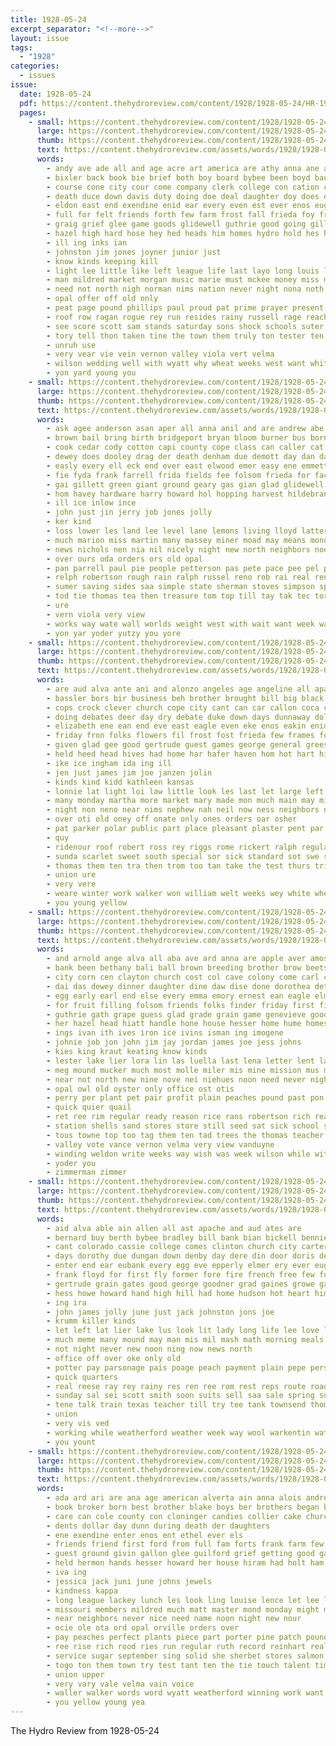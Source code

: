```yaml
---
title: 1928-05-24
excerpt_separator: "<!--more-->"
layout: issue
tags:
  - "1928"
categories:
  - issues
issue:
  date: 1928-05-24
  pdf: https://content.thehydroreview.com/content/1928/1928-05-24/HR-1928-05-24.pdf
  pages:
    - small: https://content.thehydroreview.com/content/1928/1928-05-24/small/HR-1928-05-24-01.jpg
      large: https://content.thehydroreview.com/content/1928/1928-05-24/large/HR-1928-05-24-01.jpg
      thumb: https://content.thehydroreview.com/content/1928/1928-05-24/thumbnails/HR-1928-05-24-01.jpg
      text: https://content.thehydroreview.com/assets/words/1928/1928-05-24/HR-1928-05-24-01.txt
      words:
        - andy ave ade all and age acre art america are athy anna ane ada acree ala amos adkins ard
        - bixler back book bie brief both boy board bybee been boyd baughman begin bills but bis brought business brick better best ben body bandy boucher ban bere baby boys big baith beall bring bar braly browne beat bei belong beau
        - course cone city cour come company clerk college con cation character car clinton cloninger cecil comes cody certain church class chow christian came colorado clarence can collis carver carry collier cai child case curtain chuck care cole common claude count cording clare
        - death duce down davis duty doing doe deal daughter doy does done doctor drowns deep double drift dunn dolores dorothy die danger dies dad day doubt
        - eldon east end exendine enid ear every even est ever enos eugene ean eral ethel eakins
        - full for felt friends forth few farm frost fall frieda foy frame from found friday flock felton fairly filling fun front fill friend ford fred flow first forget free funny far fair former fine fate field floy
        - graig grief glee game goods glidewell guthrie good going gilliland grime goes grady given gone goud gail goo glass gasaway general greenfield glad
        - hazel high hard hose hey hed heads him homes hydro hold hes hinton hur her held hume harvester hydo haby handsome herbert hart house how hesser howard hubert hall hands hugh had has home
        - ill ing inks ian
        - johnston jim jones joyner junior just
        - know kinds keeping kill
        - light lee little like left league life last layo long louis large lores leonard lad lodge lady later line late lange lessen loi land lucille
        - man mildred market morgan music marie must mckee money miss main mary monia missouri monda morrison magnolia matter many monday maurice much mon mail may made more mabel march most
        - need not north nigh norman nims nation never night nona noth new now news nurse niece name ning
        - opal offer off old only
        - peat page pound phillips paul proud pat prime prayer present parcels pleasant per pueblo people patient pay proper pastor pack person pro place paper price piano
        - roof row ragan rogue rey run resides rainy russell rage reach roark ruth red reinhart regular ralph room running rye rest roads roman reading ragans race
        - see score scott sam stands saturday sons shock schools suter sutton start square stove second said sunda straight schoo sister seed segar simple sung simpson still smith school soon song six stock side station size she solo stevens story subject short show senior sell stange seems son scripture sit stroke stacey such sang street skaggs sermon sunday single shull store special stanberry share service sincere summer sides shirley seigle sal sense say stay
        - tory tell thon taken tine the town them truly ton tester ten then toward title thy trom thing tha ting tue tune talk thomas teach tobe thurs take than tow tye ties tom top thead times throw thrall
        - unruh use
        - very vear vie vein vernon valley viola vert velma
        - wilson wedding well with wyatt why wheat weeks west want white word was wisely welcome water will welding works went waller work william way winning williams worth week
        - yon yard young you
    - small: https://content.thehydroreview.com/content/1928/1928-05-24/small/HR-1928-05-24-02.jpg
      large: https://content.thehydroreview.com/content/1928/1928-05-24/large/HR-1928-05-24-02.jpg
      thumb: https://content.thehydroreview.com/content/1928/1928-05-24/thumbnails/HR-1928-05-24-02.jpg
      text: https://content.thehydroreview.com/assets/words/1928/1928-05-24/HR-1928-05-24-02.txt
      words:
        - ask agee anderson asan aper all anna anil and are andrew abe ave alva author ard arbes ace august alois
        - brown bail bring birth bridgeport bryan bloom burner bus born been burn but bernice bel benefield bill beat back balance bar bec business board both beam big burne
        - cook cedar cody cotton capi county cope class can caller cat corner chick con charles come cartwright clyde card came cream
        - dewey does dooley drag der death denham due demott day dan days
        - easly every ell eck end ever east elwood emer easy ene emmett
        - fie fyda frank farrell frida fields fee folsom frieda for face folks felton fuel fine faster found filler fortune from friday fry foe
        - gai gillett green giant ground geary gas gian glad glidewell ghering gun given grain guest guy gregg gill good
        - hom havey hardware harry howard hol hopping harvest hildebrand hee herndon hair hands herschel her hon hail has hatfield helge hydro had home hesser hind
        - ill ice inlow ince
        - john just jin jerry job jones jolly
        - ker kind
        - loss lower les land lee level lane lemons living lloyd latter let little lia large law lain lou line late
        - much marion miss martin many massey miner moad may means monda mers man monday mee most morning mer maude mckee moe more miller mew
        - news nichols nen nia nil nicely night new north neighbors noel ning not
        - over ours oda orders ors old opal
        - pan parrell paul pie people petterson pas pete pace pee pel price pain paper pent part pitzer proven place polite perry pugh per pay
        - relph robertson rough rain ralph russel reno rob rai real rent roy reg rains reali ray rakin rates ruth russell
        - sumer saving sides saa simple state sherman stoves simpson special standard sands springs saturday starts stores sunda sum styles sic sen swartzendruber stove said sha samples supply sick sunday sun smith south staples senator see set shown shultz surprise seat son subject stace side stockton sayre
        - tod tie thomas tea then treasure tom top till tay tak tec tort the toa tio triplett than tilt tar taken tears tae tha tat thurs
        - ure
        - vern viola very view
        - works way wate wall worlds weight west with wait want week was wee went wesley wife weatherford willa wen will
        - yon yar yoder yutzy you yore
    - small: https://content.thehydroreview.com/content/1928/1928-05-24/small/HR-1928-05-24-03.jpg
      large: https://content.thehydroreview.com/content/1928/1928-05-24/large/HR-1928-05-24-03.jpg
      thumb: https://content.thehydroreview.com/content/1928/1928-05-24/thumbnails/HR-1928-05-24-03.jpg
      text: https://content.thehydroreview.com/assets/words/1928/1928-05-24/HR-1928-05-24-03.txt
      words:
        - are aud alva ante ani and alonzo angeles age angeline all apache ary ard alter arm
        - bassler bors bir business beh brother brought bill big black bee beach bake bars bennie been burkhart brick beat burk boyd blue bandy best both boys busi but box bert
        - cops crock clever church cope city cant can car callon coca corn coon claud cox collins cool camping cotterill chap cure came come cody call cecil cold candy chow clare company
        - doing debates deer day dry debate duke down days dunnaway dolo david dayle dinner death dixon done daughter during dale dress denly drinks
        - elizabeth ene ean end eve east eagle even eke enos eakin enid ever every
        - friday fron folks flowers fil frost fost frieda few frames fountain frame felton fresh fariss frances fete floor fair from face frank farm forrest fever flow for
        - given glad gee good gertrude guest games george general greeson garin
        - held heed head hives had home har hafer haven hom hot hart hinton house hon hesser high hydro hes hand her has how hatfield homes hubert hold hardware hay homer harriman hing
        - ike ice ingham ida ing ill
        - jen just james jim joe janzen jolin
        - kinds kind kidd kathleen kansas
        - lonnie lat light loi law little look les last let large left like louis learn land
        - many monday martha more market mary made mon much main may mill miss maurice morgan mathis members most
        - night non neno near nims nephew nah neil now ness neighbors new not
        - over oti old oney off onate only ones orders oar osher
        - pat parker polar public part place pleasant plaster pent par prewitt paris per pound phillips price peta present pool perry
        - quy
        - ridenour roof robert ross rey riggs rome rickert ralph regular range real red reno ridge rolls roy round rays rice rong
        - sunda scarlet sweet south special sor sick standard sot swe sham summer service steel step simmons sunday saturday smith see seen sherbet sud six son sun sch store show state stockton sherwood sons supply small soe ser she sample sister spies
        - thomas them ten tra then trom too tan take the test thurs trip taken town tom tank tell top tine team till toi taylor
        - union ure
        - very vere
        - weare winter work walker won william welt weeks wey white wheat willingham wiss weight will wilson water weatherford wife works wayne western why win wee web went west week while with willa was
        - you young yellow
    - small: https://content.thehydroreview.com/content/1928/1928-05-24/small/HR-1928-05-24-04.jpg
      large: https://content.thehydroreview.com/content/1928/1928-05-24/large/HR-1928-05-24-04.jpg
      thumb: https://content.thehydroreview.com/content/1928/1928-05-24/thumbnails/HR-1928-05-24-04.jpg
      text: https://content.thehydroreview.com/assets/words/1928/1928-05-24/HR-1928-05-24-04.txt
      words:
        - and arnold ange alva all aba ave ard anna are apple aver amos alway
        - bank been bethany bali ball brown breeding brother brow beets blakley braly bot banner butter below bie bench baby bill bann boucher back benefield bring better bandy brod bascom bertha
        - city corn cen clayton church cost col cave colony come carl child cand coffie caller corna cody cousin creel collier clock care can cream cope cotton cane copus custer chick came chow
        - dai das dewey dinner daughter dine daw dise done dorothea detweiler dan doing death delvin day delbert days dav
        - egg early earl end else every emma emory ernest ean eagle elmer ellen
        - for fruit filling folsom friends folks finder friday first fields fair fed fred farin foreman farm frank from felks few furlong fine fell friesen fort fly
        - guthrie gath grape guess glad grade grain game genevieve good glen glidewell gil ghost gin going
        - her hazel head hiatt handle hone house hesser home hume homes herbert henry hail hom high hold homa honor hubert heit hen hammon has hydro had harry hart hegre hatfield how him hundred
        - ings ivan ith ives iron ice ivins isman ing imogene
        - johnie job jon john jim jay jordan james joe jess johns
        - kies king kraut keating know kinds
        - lester lake lier lora lin las luella last lena letter lent lackey lentine line lasswell louise levi louie light louis lori lahoma look late lightning lis lynn ler
        - meg mound mucker much most molle miler mis mine mission mus miller mille model mildred morn market missouri monday mckee mir miner mary men martin miss mile mor mil morning
        - near not north new nine nove nei niehues noon need never night niece
        - opal owl old oyster only office ost otis
        - perry per plant pet pair profit plain peaches pound past pon peden palit patterson pounds pel people part plants pea pau pack pump
        - quick quier quail
        - ret ree rim regular ready reason rice rans robertson rich reasons real ron rains ray record rece rain roy ren ruby reno red rockhold rent
        - station shells sand stores store still seed sat sick school som state sad side sister sene salt sale standard sun stange show senior sunda seifert saturday small sit sunday sali south square sasha see sell schan seen sal slagell satin slagel son spray sales stock shy smith stockton sewing sweet
        - tous towne top too tag them ten tad trees the thomas teacher triplett table thelma tobe toni tee
        - valley vote vance vernon velma very view vanduyne
        - winding weldon write weeks way wish was week wilson while with willis white well weathers willan will wee why welding weld william west water work wayne welder want
        - yoder you
        - zimmerman zimmer
    - small: https://content.thehydroreview.com/content/1928/1928-05-24/small/HR-1928-05-24-05.jpg
      large: https://content.thehydroreview.com/content/1928/1928-05-24/large/HR-1928-05-24-05.jpg
      thumb: https://content.thehydroreview.com/content/1928/1928-05-24/thumbnails/HR-1928-05-24-05.jpg
      text: https://content.thehydroreview.com/assets/words/1928/1928-05-24/HR-1928-05-24-05.txt
      words:
        - aid alva able ain allen all ast apache and aud ates are
        - bernard buy berth bybee bradley bill bank bian bickell bennie brother bird blackwell bryan ball beatrice bridge best bro boys but bethel back boucher been book boy bara baby bridgeport bring bart bassler bee buyers began base business bryson
        - cant colorado cassie college comes clinton church city carter come car crosswhite count clarence company cousin chick can creek col call charley cal change cross chie carly cooley
        - days dorothy due dungan down denby day dere din door doris della deer daughter dinner dress date doing
        - enter end ear eubank every egg eve epperly elmer ery ever eugene emerson enid esther els ell eva
        - frank floyd for first fly former fore fire french free few fulton fresh flock florine from fine friday fones
        - gertrude grain gates good george goodner grad gaines growe game grade gregory gordon geary going gale ground
        - hess howe howard hand high hill had home hudson hot heart him hem hey harris house henke hilt half hurt has her hodgson hydro hinton
        - ing ira
        - john james jolly june just jack johnston jons joe
        - krumm killer kinds
        - let left lat lier lake lus look lit lady long life lee love little lent law last lawrence large
        - much meme many mound may man mis mil mash math morning meals miss mon monday miles meal members magnolia mary merton measles mens mail martin mcalester
        - not night never new noon ning now news north
        - office off over oke only old
        - potter pay parsonage pais poage peach payment plain pepe pers plaster pueblo people pauline pipe place peers
        - quick quarters
        - real reese ray rey rainy res ren ree rom rest reps route road ran
        - sunday sal sei scott smith soon suits sell saa sale spring surprise sutton shock sed summer son sales south see sisson seems supply say said silk sister station start sen springs school seats strong schools star season small sullens she shaw service saturday
        - tene talk train texas teacher till try tee tank townsend thomason the test
        - union
        - very vis ved
        - working while weatherford weather week way wool warkentin water was will wheat write winter with warde went wide wanda western wife well walko wilson works want wilma winters work
        - you yount
    - small: https://content.thehydroreview.com/content/1928/1928-05-24/small/HR-1928-05-24-06.jpg
      large: https://content.thehydroreview.com/content/1928/1928-05-24/large/HR-1928-05-24-06.jpg
      thumb: https://content.thehydroreview.com/content/1928/1928-05-24/thumbnails/HR-1928-05-24-06.jpg
      text: https://content.thehydroreview.com/assets/words/1928/1928-05-24/HR-1928-05-24-06.txt
      words:
        - ada ard ari are ana age american alverta ain anna alois andrew and ath all antonia ani amos ave apple
        - book broker born best brother blake boys ber brothers began balm both board bigger berr big bone brought butter blossom berry buy been baugh boyd
        - care can cole county con cloninger candies collier cake church clare counts company cecil course clinton corn class cream cling cam coffee check crisp came city count celia cherry child cotes cai case chief college cash charm christian
        - dents dollar day dunn during death der daughters
        - ene exendine enter enos ent ethel ever els
        - friends friend first ford from full fam forts frank farm few flower fancy floy free fair friday fini fine far flowers for
        - guest ground givin gallon glee guilford grief getting good gave grimes gentle glidewell
        - held hermon hands hesser howard her house hiram had holt ham hunger homes home head hydro hour han horse hinton harry hall hugh hei hove hen hin hoste honor hattie has hatfield
        - iva ing
        - jessica jack juni june johns jewels
        - kindness kappa
        - long league lackey lunch les look ling louise lence let lee lion large less last life lodge lucille land
        - missouri members mildred much matt master mond monday might martha morning miss march mis mou man maxwell money morrison made many mabel music manny marriage may mary more memory mora mise miller
        - near neighbors never nice need name noon night new nour
        - ocie ole ota ord opal orville orders over
        - pay peaches perfect plants piece part porter pine patch pounds pair present pick pickle per pro precious pauline pain power phi pack pink
        - ree rise rich rood ries run regular ruth record reinhart real rebekah ren reminder roy
        - service sugar september sing solid she sherbet stores salmon sone scott spor stable snyders stunz stockton subject sot seer sagar solo sorrow sager sunday sei son saturday school stanberry sten sek standing sue spies selee save sheriff senior sweet story smile summers
        - togo ton them town try test tant ten the tie touch talent tim townsend tat thi thelma tha tender tae thet then
        - union upper
        - very vary vale velma vain voice
        - waller walker words word wyatt weatherford winning work want was wonder worl williams week worth while went wit with well wittie west walke
        - you yellow young yea
---
```


The Hydro Review from 1928-05-24

<!--more-->

